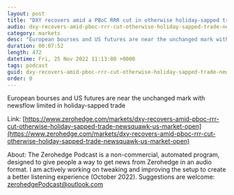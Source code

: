```yaml
---
layout: post
title: "DXY recovers amid a PBoC RRR cut in otherwise holiday-sapped trade - Newsquawk US Market Open"
audio: dxy-recovers-amid-pboc-rrr-cut-otherwise-holiday-sapped-trade-newsquawk-us-market-open-0
category: markets
desc: "European bourses and US futures are near the unchanged mark with newsflow limited in holiday-sapped trade"
duration: 00:07:52
length: 472
datetime: Fri, 25 Nov 2022 11:13:00 +0000
tags: podcast
guid: dxy-recovers-amid-pboc-rrr-cut-otherwise-holiday-sapped-trade-newsquawk-us-market-open-0
order: 0
---
```

European bourses and US futures are near the unchanged mark with newsflow limited in holiday-sapped trade

Link: [https://www.zerohedge.com/markets/dxy-recovers-amid-pboc-rrr-cut-otherwise-holiday-sapped-trade-newsquawk-us-market-open](https://www.zerohedge.com/markets/dxy-recovers-amid-pboc-rrr-cut-otherwise-holiday-sapped-trade-newsquawk-us-market-open)

About: The Zerohedge Podcast is a non-commercial, automated program, designed to give people a way to get news from Zerohedge in an audio format.  I am actively working on tweaking and improving the setup to create a better listening experience (October 2022).  Suggestions are welcome: [zerohedgePodcast@outlook.com](mailto:zerohedgePodcast@outlook.com)